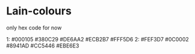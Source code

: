 # Lain-colours

only hex code for now

1:
    #000105
    #380C29
    #DE6AA2
    #ECB2B7
    #FFF5D6
2:
    #FEF3D7
    #0C0002
    #8941AD
    #CC5446
    #EBE6E3
